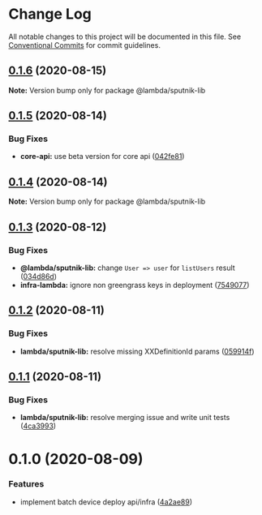 # Change Log

All notable changes to this project will be documented in this file.
See [Conventional Commits](https://conventionalcommits.org) for commit guidelines.

## [0.1.6](https://github.com/aws-samples/aws-iot-kickstart/compare/@lambda/sputnik-lib@0.1.5...@lambda/sputnik-lib@0.1.6) (2020-08-15)

**Note:** Version bump only for package @lambda/sputnik-lib





## [0.1.5](https://github.com/aws-samples/aws-iot-kickstart/compare/@lambda/sputnik-lib@0.1.4...@lambda/sputnik-lib@0.1.5) (2020-08-14)


### Bug Fixes

* **core-api:** use beta version for core api ([042fe81](https://github.com/aws-samples/aws-iot-kickstart/commit/042fe81beb46fa8950a5713f1f8231acddc06971))





## [0.1.4](https://git-codecommit.us-west-2.amazonaws.com/v1/repos/Deathstar/compare/@lambda/sputnik-lib@0.1.3...@lambda/sputnik-lib@0.1.4) (2020-08-14)

**Note:** Version bump only for package @lambda/sputnik-lib





## [0.1.3](https://git-codecommit.us-west-2.amazonaws.com/v1/repos/Deathstar/compare/@lambda/sputnik-lib@0.1.2...@lambda/sputnik-lib@0.1.3) (2020-08-12)


### Bug Fixes

* **@lambda/sputnik-lib:** change `User => user` for `listUsers` result ([034d86d](https://git-codecommit.us-west-2.amazonaws.com/v1/repos/Deathstar/commits/034d86dc2a0b227482575a5790f7e81dbf1cb761))
* **infra-lambda:** ignore non greengrass keys in deployment ([7549077](https://git-codecommit.us-west-2.amazonaws.com/v1/repos/Deathstar/commits/7549077a2d499349d7076dfe479e2c9f29437049))





## [0.1.2](https://git-codecommit.us-west-2.amazonaws.com/v1/repos/Deathstar/compare/@lambda/sputnik-lib@0.1.1...@lambda/sputnik-lib@0.1.2) (2020-08-11)


### Bug Fixes

* **lambda/sputnik-lib:** resolve missing XXDefinitionId params ([059914f](https://git-codecommit.us-west-2.amazonaws.com/v1/repos/Deathstar/commits/059914f31b3ecbbca9bbfc68f4fa6cd93f2c49f9))





## [0.1.1](https://git-codecommit.us-west-2.amazonaws.com/v1/repos/Deathstar/compare/@lambda/sputnik-lib@0.1.0...@lambda/sputnik-lib@0.1.1) (2020-08-11)


### Bug Fixes

* **lambda/sputnik-lib:** resolve merging issue and write unit tests ([4ca3993](https://git-codecommit.us-west-2.amazonaws.com/v1/repos/Deathstar/commits/4ca3993755afe19f1a5e68c4ad7792f66de5d0fa))





# 0.1.0 (2020-08-09)


### Features

* implement batch device deploy api/infra ([4a2ae89](https://git-codecommit.us-west-2.amazonaws.com/v1/repos/Deathstar/commits/4a2ae89f7f3f734521cf738683fcaddd2454dd78))
